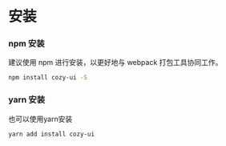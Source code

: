 # 安装

### npm 安装

建议使用 npm 进行安装，以更好地与 webpack 打包工具协同工作。

```bash
npm install cozy-ui -S
```

### yarn 安装

也可以使用yarn安装

```bash
yarn add install cozy-ui
```
